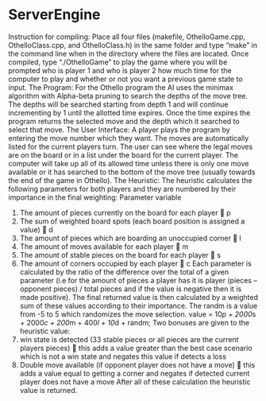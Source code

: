 # ServerEngine
Instruction for compiling:
	Place all four files (makefile, OthelloGame.cpp, OthelloClass.cpp, and OthelloClass.h) in the same folder and type “make” in the command line when in the directory where the files are located. Once compiled, type “./OthelloGame” to play the game where you will be prompted who is player 1 and who is player 2 how much time for the computer to play and whether or not you want a previous game state to input.
The Program:
For the Othello program the AI uses the minimax algorithm with Alpha-beta pruning to search the depths of the move tree. The depths will be searched starting from depth 1 and will continue incrementing by 1 until the allotted time expires. Once the time expires the program returns the selected move and the depth which it searched to select that move.
The User Interface:
	A player plays the program by entering the move number which they want. The moves are automatically listed for the current players turn. The user can see where the legal moves are on the board or in a list under the board for the current player. The computer will take up all of its allowed time unless there is only one move available or it has searched to the bottom of the move tree (usually towards the end of the game in Othello).
The Heuristic:
	The heuristic calculates the following parameters for both players and they are numbered by their importance in the final weighting:
				Parameter						          variable
1.	The amount of pieces currently on the board for each player				p
2.	The sum of weighted board spots (each board position is assigned a value)	 	d
3.	The amount of pieces which are boarding an unoccupied corner			l
4.	The amount of moves available for each player					m
5.	The amount of stable pieces on the board for each player			 	s
6.	The amount of corners occupied by each player				 	c
Each parameter is calculated by the ratio of the difference over the total of a given parameter (i.e for the amount of pieces a player has it is player (pieces – opponent pieces) / total pieces and if the value is negative then it is made positive). The final returned value is then calculated by a weighted sum of these values according to their importance. The randm is a value from -5 to 5 which randomizes the move selection.
value = 10*p + 2000*s + 2000*c + 200*m + 400*l + 10*d + randm;
Two bonuses are given to the heuristic value:
1.	win state is detected (33 stable pieces or all pieces are the current players pieces)  this adds a value greater than the best case scenario which is not a win state and negates this value if detects a loss
2.	Double move available (if opponent player does not have a move)  this adds a value equal to getting a corner and negates if detected current player does not have a move
After all of these calculation the heuristic value is returned.
